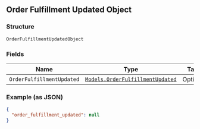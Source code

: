 ## Order Fulfillment Updated Object

### Structure

`OrderFulfillmentUpdatedObject`

### Fields

| Name | Type | Tags | Description |
|  --- | --- | --- | --- |
| `OrderFulfillmentUpdated` | [`Models.OrderFulfillmentUpdated`](/doc/models/order-fulfillment-updated.md) | Optional | - |

### Example (as JSON)

```json
{
  "order_fulfillment_updated": null
}
```

